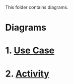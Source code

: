 This folder contains diagrams.

# Diagrams

# 1. [Use Case](https://github.com/Shalynishka/ExRates/blob/master/docs/Diagrams/Use%20case.png)

# 2. [Activity](https://github.com/Shalynishka/ExRates/blob/master/docs/Diagrams/Activity.png)
